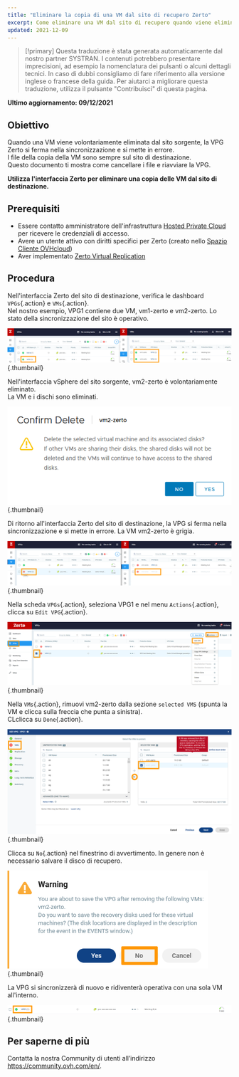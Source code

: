 ```yaml
---
title: "Eliminare la copia di una VM dal sito di recupero Zerto"
excerpt: Come eliminare una VM dal sito di recupero quando viene eliminata dal sito di origine
updated: 2021-12-09
---
```


> [!primary]
> Questa traduzione è stata generata automaticamente dal nostro partner SYSTRAN. I contenuti potrebbero presentare imprecisioni, ad esempio la nomenclatura dei pulsanti o alcuni dettagli tecnici. In caso di dubbi consigliamo di fare riferimento alla versione inglese o francese della guida. Per aiutarci a migliorare questa traduzione, utilizza il pulsante "Contribuisci" di questa pagina.
>

**Ultimo aggiornamento: 09/12/2021**

## Obiettivo

Quando una VM viene volontariamente eliminata dal sito sorgente, la VPG Zerto si ferma nella sincronizzazione e si mette in errore.<br>
I file della copia della VM sono sempre sul sito di destinazione.<br>
Questo documento ti mostra come cancellare i file e riavviare la VPG.

**Utilizza l'interfaccia Zerto per eliminare una copia delle VM dal sito di destinazione.**

## Prerequisiti

- Essere contatto amministratore dell'infrastruttura [Hosted Private Cloud](https://www.ovhcloud.com/it/enterprise/products/hosted-private-cloud/) per ricevere le credenziali di accesso.
- Avere un utente attivo con diritti specifici per Zerto (creato nello [Spazio Cliente OVHcloud](https://www.ovh.com/auth/?action=gotomanager&from=https://www.ovh.it/&ovhSubsidiary=it))
- Aver implementato [Zerto Virtual Replication](/pages/hosted_private_cloud/hosted_private_cloud_powered_by_vmware/zerto_virtual_replication_as_a_service)

## Procedura

Nell'interfaccia Zerto del sito di destinazione, verifica le dashboard `VPGs`{.action} e `VMs`{.action}.<br>
Nel nostro esempio, VPG1 contiene due VM, vm1-zerto e vm2-zerto. Lo stato della sincronizzazione del sito è operativo.

![Dash](images/en01sync.png){.thumbnail}

Nell'interfaccia vSphere del sito sorgente, vm2-zerto è volontariamente eliminato.<br>
La VM e i dischi sono eliminati.

![VM](images/en02vmdelete.png){.thumbnail}

Di ritorno all'interfaccia Zerto del sito di destinazione, la VPG si ferma nella sincronizzazione e si mette in errore. La VM vm2-zerto è grigia.

![VM](images/en03vpgerror.png){.thumbnail}

Nella scheda `VPGs`{.action}, seleziona VPG1 e nel menu `Actions`{.action}, clicca su `Edit VPG`{.action}.

![VPG](images/en04vpgedit.png){.thumbnail}

Nella `VMs`{.action}, rimuovi vm2-zerto dalla sezione `selected VMS` (spunta la VM e clicca sulla freccia che punta a sinistra).<br>
CLclicca su `Done`{.action}.

![VPG](images/en05vpgremove.png){.thumbnail}

Clicca su `No`{.action} nel finestrino di avvertimento. In genere non è necessario salvare il disco di recupero.

![VPG](images/en06warning.png){.thumbnail}

La VPG si sincronizzerà di nuovo e ridiventerà operativa con una sola VM all'interno.

![DONE](images/en07green.png){.thumbnail}

## Per saperne di più

Contatta la nostra Community di utenti all’indirizzo <https://community.ovh.com/en/>.
